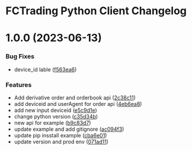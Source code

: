 # FCTrading Python Client Changelog

# 1.0.0 (2023-06-13)


### Bug Fixes

* device_id lable ([f563ea6](https://github.com/SSI-Securities-Corporation/python-fctrading/commit/f563ea6e9dae955226edae654f53985ada794316))


### Features

* Add derivative order and orderbook api ([2c38c11](https://github.com/SSI-Securities-Corporation/python-fctrading/commit/2c38c11543dbd0e58a6c9faedf7801bd673948b0))
* add deviceid and userAgent for order api ([4eb6ea8](https://github.com/SSI-Securities-Corporation/python-fctrading/commit/4eb6ea897aa8fd9b753407b0e2291f6bf027b9c9))
* add new input deviceid ([e5c9d1e](https://github.com/SSI-Securities-Corporation/python-fctrading/commit/e5c9d1e9b83e4a74aecd264b05e9ff012481693e))
* change python version ([c35d34b](https://github.com/SSI-Securities-Corporation/python-fctrading/commit/c35d34bf76fa6913cce6d250ff92e703a7cd0609))
* new api for example ([b9c83d7](https://github.com/SSI-Securities-Corporation/python-fctrading/commit/b9c83d7222efe448763d4e76f99676477feb0d6b))
* update example and add gitignore ([ac094f3](https://github.com/SSI-Securities-Corporation/python-fctrading/commit/ac094f312c6bf995f43ff7ff3dee8194f1112e17))
* update pip insstall example ([cba6e01](https://github.com/SSI-Securities-Corporation/python-fctrading/commit/cba6e014e594a77a7f7ef18e730b7959d5ac08ba))
* update version and prod env ([071ad11](https://github.com/SSI-Securities-Corporation/python-fctrading/commit/071ad1146a7e3f0ab1f431c88a9e065f10a47aeb))
